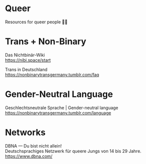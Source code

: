 # Queer
Resources for queer people 🏳️‍🌈

# Trans + Non-Binary

Das Nichtbinär-Wiki<br>
https://nibi.space/start

Trans in Deutschland<br>
https://nonbinarytransgermany.tumblr.com/faq

# Gender-Neutral Language

Geschlechtsneutrale Sprache | Gender-neutral language<br>
https://nonbinarytransgermany.tumblr.com/language

# Networks

DBNA — Du bist nicht allein!<br>
Deutschsprachiges Netzwerk für queere Jungs von 14 bis 29 Jahre.<br>
https://www.dbna.com/
